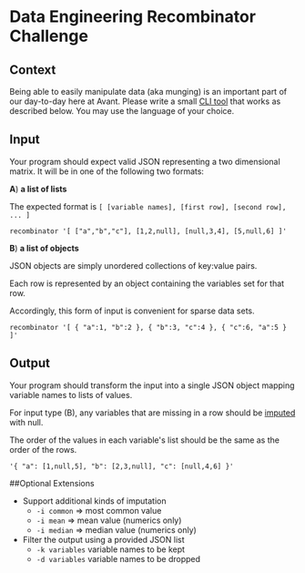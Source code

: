# Data Engineering Recombinator Challenge
## Context
Being able to easily manipulate data (aka munging) is an important part of our day-to-day here at Avant. Please write a small [CLI tool](https://en.wikipedia.org/wiki/Command-line_interface) that works as described below. You may use the language of your choice.
## Input
Your program should expect valid JSON representing a two dimensional matrix. It will be in one of the following two formats:

**A**) **a list of lists**
    
  The expected format is `[ [variable names], [first row], [second row], ... ]`

    recombinator '[ ["a","b","c"], [1,2,null], [null,3,4], [5,null,6] ]'
**B**) **a list of objects**

  JSON objects are simply unordered collections of key:value pairs.

  Each row is represented by an object containing the variables set for that row.

  Accordingly, this form of input is convenient for sparse data sets.

    recombinator '[ { "a":1, "b":2 }, { "b":3, "c":4 }, { "c":6, "a":5 } ]'
## Output
Your program should transform the input into a single JSON object mapping variable names to lists of values.

For input type (B), any variables that are missing in a row should be [imputed](https://en.wikipedia.org/wiki/Imputation_(statistics)) with null.

The order of the values in each variable's list should be the same as the order of the rows.

    '{ "a": [1,null,5], "b": [2,3,null], "c": [null,4,6] }'
##Optional Extensions
* Support additional kinds of imputation
  * `-i common` => most common value
  * `-i mean` => mean value (numerics only)
  * `-i median` => median value (numerics only)
* Filter the output using a provided JSON list
  * `-k variables` variable names to be kept
  * `-d variables` variable names to be dropped
